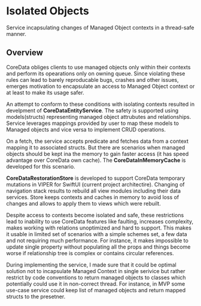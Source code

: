 # Isolated Objects

Service incapsulating changes of Managed Object contexts in a thread-safe manner. 

## Overview

CoreData obliges clients to use managed objects only within their contexts and perform its opearations only on owning queue. Since violating these rules can lead to barely reproducable bugs, crashes and other issues, emerges motivation to encapsulate an access to Managed Object context or at least to make its usage safer.

An attempt to conform to these conditions with isolating contexts resulted in develpment of **CoreDataEntityService**. The safety is supported using models(structs) representing managed object attrubutes and relationships. Service leverages mappings provided by user to map these models to Managed objects and vice versa to implement CRUD operations.

On a fetch, the service accepts predicate and fetches data from a context mapping it to associated structs. But there are scenarios when managed objects should be kept ina the memory to gain faster access (it has speed advantage over CoreData own cache). The **CoreDataInMemoryCache** is developed for this scenario.

**CoreDataRestorationStore** is developed to support CoreData temporary mutations in VIPER for SwiftUI (current project architectire). Changing of navigation stack results to rebuild all view modules including their data services. Store keeps contexts and caches in memory to avoid loss of changes and allows to apply them to views which were rebuilt. 

Despite access to contexts become isolated and safe, these restrictions lead to inability to use CoreData features like faulting, increases complexity, makes working with relations unoptimized and hard to support. This makes it usable in limited set of scenarios with a simple schemes set, a few data and not requiring much performance. For instance, it makes impossible to update single property without populating all the props and things become worse if relationship tree is complex or contains circular references. 

During implementing the service, I made sure that it could be optimal solution not to incapsulate Managed Context in single serivice but rather restrict by code conventions to return managed objects to classes which potentially could use it in non-correct thread.
For instance, in MVP some use-case service could keep list of managed objects and return mapped structs to the presetner. 
